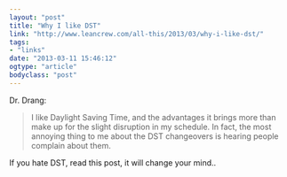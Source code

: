 ```yaml
---
layout: "post"
title: "Why I like DST"
link: "http://www.leancrew.com/all-this/2013/03/why-i-like-dst/"
tags: 
- "links"
date: "2013-03-11 15:46:12"
ogtype: "article"
bodyclass: "post"
---
```


Dr. Drang:

> I like Daylight Saving Time, and the advantages it brings more than make up for the slight disruption in my schedule. In fact, the most annoying thing to me about the DST changeovers is hearing people complain about them.

If you hate DST, read this post, it will change your mind..
